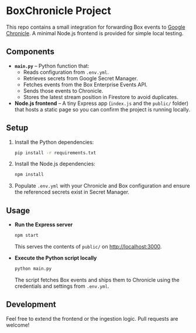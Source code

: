 # BoxChronicle Project

This repo contains a small integration for forwarding Box events to [Google Chronicle](https://cloud.google.com/chronicle). A minimal Node.js frontend is provided for simple local testing.

## Components

- **`main.py`** – Python function that:
  - Reads configuration from `.env.yml`.
  - Retrieves secrets from Google Secret Manager.
  - Fetches events from the Box Enterprise Events API.
  - Sends those events to Chronicle.
  - Stores the latest stream position in Firestore to avoid duplicates.
- **Node.js frontend** – A tiny Express app (`index.js` and the `public/` folder) that hosts a static page so you can confirm the project is running locally.

## Setup

1. Install the Python dependencies:
   ```bash
   pip install -r requirements.txt
   ```
2. Install the Node.js dependencies:
   ```bash
   npm install
   ```
3. Populate `.env.yml` with your Chronicle and Box configuration and ensure the referenced secrets exist in Secret Manager.

## Usage

- **Run the Express server**
  ```bash
  npm start
  ```
  This serves the contents of `public/` on [http://localhost:3000](http://localhost:3000).

- **Execute the Python script locally**
  ```bash
  python main.py
  ```
  The script fetches Box events and ships them to Chronicle using the credentials and settings from `.env.yml`.

## Development

Feel free to extend the frontend or the ingestion logic. Pull requests are welcome!

